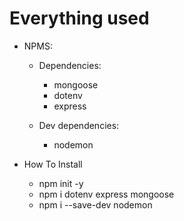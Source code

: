 # Everything used

- NPMS:

  - Dependencies:

    - mongoose
    - dotenv
    - express

  - Dev dependencies:
    - nodemon

- How To Install

  - npm init -y
  - npm i dotenv express mongoose
  - npm i --save-dev nodemon
